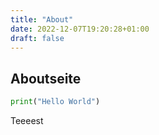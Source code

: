 ```yaml
---
title: "About"
date: 2022-12-07T19:20:28+01:00
draft: false
---
```


## Aboutseite ##

```python
print("Hello World")
```

Teeeest
